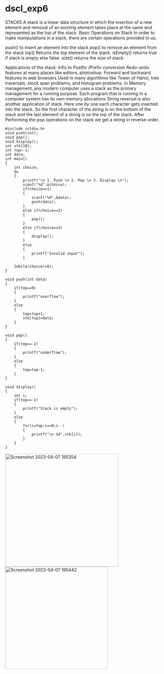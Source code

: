 # dscl_exp6
STACKS
A stack is a linear data structure in which the insertion of a new element and removal of an existing element takes place at the same end represented as the top of the stack.
Basic Operations on Stack
In order to make manipulations in a stack, there are certain operations provided to us.

push() to insert an element into the stack
pop() to remove an element from the stack
top() Returns the top element of the stack.
isEmpty() returns true if stack is empty else false.
size() returns the size of stack.

Applications of the stack:
Infix to Postfix /Prefix conversion
Redo-undo features at many places like editors, photoshop.
Forward and backward features in web browsers
Used in many algorithms like Tower of Hanoi, tree traversals, stock span problems, and histogram problems.
In Memory management, any modern computer uses a stack as the primary management for a running purpose. Each program that is running in a computer system has its own memory allocations
String reversal is also another application of stack. Here one by one each character gets inserted into the stack. So the first character of the string is on the bottom of the stack and the last element of a string is on the top of the stack. After Performing the pop operations on the stack we get a string in reverse order.


	#include <stdio.h>
	void push(int);
	void pop();
	void display();
	int stk[10];
	int top=-1;
	int data;
	int main()
	{
		int choice;
		do
		{
			printf("\n 1. Push \n 2. Pop \n 3. Display \n");
			scanf("%d",&choice);
			if(choice==1)
			{
				scanf("%d",&data);
				push(data);
			}
			else if(choice==2)
			{
				pop();
			}
			else if(choice==3)
			{
				display();
			}
			else
			{
				printf("Invalid input");
			}

		}while(choice!=0);
	}

	void push(int data)
	{
		if(top==9)
		{
			printf("overflow");
		}
		else
		{
			top=top+1;
			stk[top]=data;
		}
	}

	void pop()
	{
		if(top==-1)
		{
			printf("underflow");
		}
		else
		{
			top=top-1;
		}
	}

	void display()
	{
		int i;
		if(top==-1)
		{
			printf("Stack is empty");
		}
		else
		{
			for(i=top;i>=0;i--)
			{
				printf("\n %d",stk[i]);
			}
		}
	}
<img width="367" alt="Screenshot 2023-04-07 195354" src="https://user-images.githubusercontent.com/124857385/231528758-5bbad4e0-1d2e-44c5-b053-504d59f99553.png">
<img width="333" alt="Screenshot 2023-04-07 195442" src="https://user-images.githubusercontent.com/124857385/231528770-17454f99-8d3d-463b-a2b6-9a644cace481.png">
